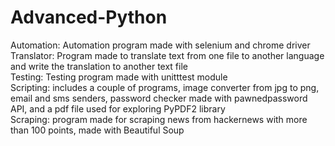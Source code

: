# Advanced-Python

Automation: Automation program made with selenium and chrome driver \
Translator: Program made to translate text from one file to another language and write the translation to another text file \
Testing: Testing program made with unitttest module \
Scripting: includes a couple of programs, image converter from jpg to png, email and sms senders, password checker made with pawnedpassword API, and a pdf file used for exploring PyPDF2 library \
Scraping: program made for scraping news from hackernews with more than 100 points, made with Beautiful Soup
